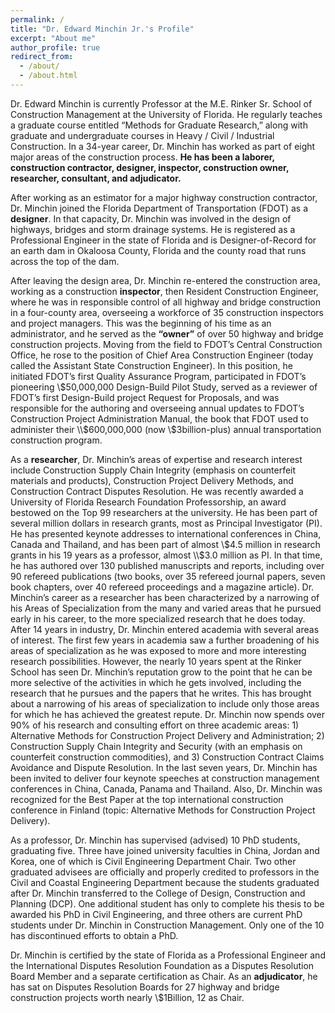 ```yaml
---
permalink: /
title: "Dr. Edward Minchin Jr.'s Profile"
excerpt: "About me"
author_profile: true
redirect_from: 
  - /about/
  - /about.html
---
```


Dr. Edward Minchin is currently Professor at the M.E. Rinker Sr. School of Construction Management at the University of Florida.  He regularly teaches a graduate course entitled “Methods for Graduate Research,” along with graduate and undergraduate courses in Heavy / Civil / Industrial Construction.  In a 34-year career, Dr. Minchin has worked as part of eight major areas of the construction process. <b> He has been a laborer, construction contractor, designer, inspector, construction owner, researcher, consultant, and adjudicator. </b>

After working as an estimator for a major highway construction contractor, Dr. Minchin joined the Florida Department of Transportation (FDOT) as a <b>designer</b>.  In that capacity, Dr. Minchin was involved in the design of highways, bridges and storm drainage systems.  He is registered as a Professional Engineer in the state of Florida and is Designer-of-Record for an earth dam in Okaloosa County, Florida and the county road that runs across the top of the dam. 

After leaving the design area, Dr. Minchin re-entered the construction area, working as a construction <b>inspector</b>, then Resident Construction Engineer, where he was in responsible control of all highway and bridge construction in a four-county area, overseeing a workforce of 35 construction inspectors and project managers.  This was the beginning of his time as an administrator, and he served as the <b>“owner”</b> of over 50 highway and bridge construction projects.  Moving from the field to FDOT’s Central Construction Office, he rose to the position of Chief Area Construction Engineer (today called the Assistant State Construction Engineer).  In this position, he initiated FDOT’s first Quality Assurance Program, participated in FDOT’s pioneering \\$50,000,000 Design-Build Pilot Study, served as a reviewer of FDOT’s first Design-Build project Request for Proposals, and was responsible for the authoring and overseeing annual updates to FDOT’s Construction Project Administration Manual, the book that FDOT used to administer their \\$600,000,000 (now \\$3billion-plus) annual transportation construction program.

As a <b>researcher</b>, Dr. Minchin’s areas of expertise and research interest include Construction Supply Chain Integrity (emphasis on counterfeit materials and products), Construction Project Delivery Methods, and Construction Contract Disputes Resolution.  He was recently awarded a University of Florida Research Foundation Professorship, an award bestowed on the Top 99 researchers at the university.  He has been part of several million dollars in research grants, most as Principal Investigator (PI).  He has presented keynote addresses to international conferences in China, Canada and Thailand, and has been part of almost \\$4.5 million in research grants in his 19 years as a professor, almost \\$3.0 million as PI.  In that time, he has authored over 130 published manuscripts and reports, including over 90 refereed publications (two books, over 35 refereed journal papers, seven book chapters, over 40 refereed proceedings and a magazine article).  Dr. Minchin’s career as a researcher has been characterized by a narrowing of his Areas of Specialization from the many and varied areas that he pursued early in his career, to the more specialized research that he does today.  After 14 years in industry, Dr. Minchin entered academia with several areas of interest.  The first few years in academia saw a further broadening of his areas of specialization as he was exposed to more and more interesting research possibilities.  However, the nearly 10 years spent at the Rinker School has seen Dr. Minchin’s reputation grow to the point that he can be more selective of the activities in which he gets involved, including the research that he pursues and the papers that he writes.  This has brought about a narrowing of his areas of specialization to include only those areas for which he has achieved the greatest repute.  Dr. Minchin now spends over 90% of his research and consulting effort on three academic areas: 1) Alternative Methods for Construction Project Delivery and Administration; 2) Construction Supply Chain Integrity and Security (with an emphasis on counterfeit construction commodities), and 3) Construction Contract Claims Avoidance and Dispute Resolution.  In the last seven years, Dr. Minchin has been invited to deliver four keynote speeches at construction management conferences in China, Canada, Panama and Thailand.  Also, Dr. Minchin was recognized for the Best Paper at the top international construction conference in Finland (topic: Alternative Methods for Construction Project Delivery).  

As a professor, Dr. Minchin has supervised (advised) 10 PhD students, graduating five.  Three have joined university faculties in China, Jordan and Korea, one of which is Civil Engineering Department Chair.  Two other graduated advisees are officially and properly credited to professors in the Civil and Coastal Engineering Department because the students graduated after Dr. Minchin transferred to the College of Design, Construction and Planning (DCP).  One additional student has only to complete his thesis to be awarded his PhD in Civil Engineering, and three others are current PhD students under Dr. Minchin in Construction Management.  Only one of the 10 has discontinued efforts to obtain a PhD.

Dr. Minchin is certified by the state of Florida as a Professional Engineer and the International Disputes Resolution Foundation as a Disputes Resolution Board Member and a separate certification as Chair. As an <b>adjudicator</b>, he has sat on Disputes Resolution Boards for 27 highway and bridge construction projects worth nearly \\$1Billion, 12 as Chair.

